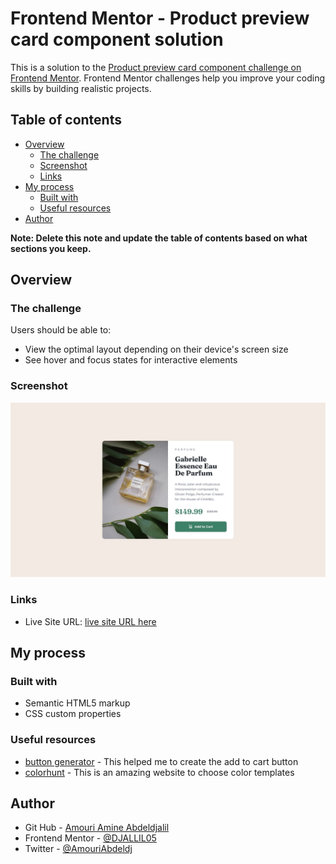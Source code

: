 # Frontend Mentor - Product preview card component solution

This is a solution to the [Product preview card component challenge on Frontend Mentor](https://www.frontendmentor.io/challenges/product-preview-card-component-GO7UmttRfa). Frontend Mentor challenges help you improve your coding skills by building realistic projects.

## Table of contents

- [Overview](#overview)
  - [The challenge](#the-challenge)
  - [Screenshot](#screenshot)
  - [Links](#links)
- [My process](#my-process)
  - [Built with](#built-with)
  - [Useful resources](#useful-resources)
- [Author](#author)

**Note: Delete this note and update the table of contents based on what sections you keep.**

## Overview

### The challenge

Users should be able to:

- View the optimal layout depending on their device's screen size
- See hover and focus states for interactive elements

### Screenshot

![](./design/desktop-design.jpg)

### Links

- Live Site URL: [live site URL here](https://djallil05.github.io/Product-preview-card-component/#)

## My process

### Built with

- Semantic HTML5 markup
- CSS custom properties

### Useful resources

- [button generator](https://css3buttongenerator.com/) - This helped me to create the add to cart button
- [colorhunt](https://colorhunt.co/) - This is an amazing website to choose color templates

## Author

- Git Hub - [Amouri Amine Abdeldjalil](https://github.com/DJALLIL05)
- Frontend Mentor - [@DJALLIL05](https://www.frontendmentor.io/profile/DJALLIL05)
- Twitter - [@AmouriAbdeldj](https://www.twitter.com/AmouriAbdeldj)
